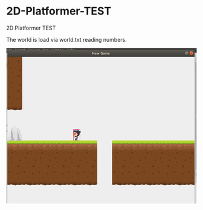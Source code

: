 # 2D-Platformer-TEST
2D Platformer TEST

The world is load via world.txt reading numbers.

![image](/2D%20Platformer%20TEST.png?raw=true)

